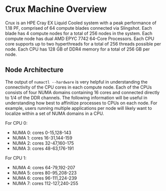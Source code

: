 # Crux Machine Overview

Crux is an HPE Cray EX Liquid Cooled system with a peak performance of 1.18 PF, comprised of 64 compute blades connected via Slingshot. Each blade has 4 compute nodes for a total of 256 nodes in the system. Each compute node has dual AMD EPYC 7742 64-Core Processors. Each CPU core supports up to two hyperthreads for a total of 256 threads possible per node. Each CPU has 128 GB of DDR4 memory for a total of 256 GB per node.

## Node Architecture

The output of `numactl --hardware` is very helpful in understanding the connectivity of the CPU cores in each compute node. Each of the CPUs consists of four NUMA domains containing 16 cores and connected directly to 1/4 of the DDR channels. The following information will be useful in understanding how best to affinitize processes to CPUs on each node. For example, users running multiple applications per node will likely want to localize within a set of NUMA domains in a CPU.

For CPU 0:

* NUMA 0: cores 0-15,128-143
* NUMA 1: cores 16-31,144-159
* NUMA 2: cores 32-47,160-175
* NUMA 3: cores 48-63,176-191

For CPU 1:

* NUMA 4: cores 64-79,192-207
* NUMA 5: cores 80-95,208-223
* NUMA 6: cores 96-111,224-239
* NUMA 7: cores 112-127,240-255

<!-- Table 1 summarizes the capabilities of a Crux compute node:

| COMPONENT | COMPONENT | AGGREGATE |
| --- | ----------- | ----------- |
| AMD Rome 64-core CPU | 2 | 48 |
| DDR4 Memory | 1 TB on 320 GB & 2 TB on 640 GB | 26 TB |
| NVIDIA A100 GPU | 8 | 192 |
| GPU Memory | 22 nodes w/ 320 GB & 2 nodes w/ 640 GB | 8,320 GB |
| HDR200 Compute Ports | 8 | 192 |
| HDR200 Storage Ports | 2 | 48 |
| 100GbE Ports | 2 | 48 |
| 3.84 TB Gen4 NVME drives | 4 | 96 |
-->
